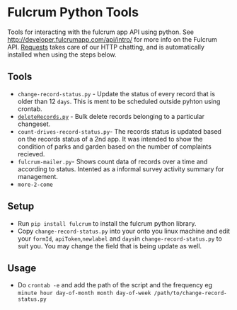 # Fulcrum Python Tools

Tools for interacting with the fulcrum app API using python. See http://developer.fulcrumapp.com/api/intro/ for more info on the Fulcrum API. [Requests](http://docs.python-requests.org/en/latest/) takes care of our HTTP chatting, and is automatically installed when using the steps below.

## Tools

* `change-record-status.py` - Update the status of every record that is older than 12 `days`. This is ment to be scheduled outside pyhton using crontab.
* [`deleteRecords.py`](https://github.com/timstallmann/py-fulcrum-tools/blob/master/deleteRecords.py) - Bulk delete records belonging to a particular changeset.
* `count-drives-record-status.py`- The records status is updated based on the records status of a 2nd app. It was intended to show the condition of parks and garden based on the number of complaints recieved. 
* `fulcrum-mailer.py`- Shows count data of records over a time and according to status. Intented as a informal survey activity summary for management. 
* `more-2-come`

## Setup

* Run `pip install fulcrum` to install the fulcrum python library.
* Copy `change-record-status.py` into your onto you linux machine and edit your `formId`, `apiToken`,`newlabel` and `days`in `change-record-status.py` to suit you. You may change the field that is being update as well.

## Usage

* Do `crontab -e` and add the path of the script and the frequency eg `minute hour day-of-month month day-of-week /path/to/change-record-status.py`



